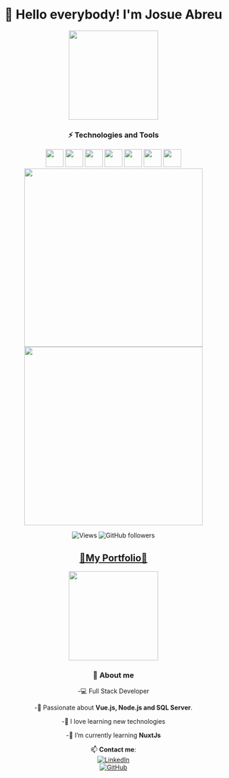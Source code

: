 <h1 align="center"> 👋 Hello everybody! I'm Josue Abreu</h1>
<div align="center">

<div align="center">

<img src="https://media.giphy.com/media/SHjOSDkKZ18qOHA5B5/giphy.gif?cid=790b7611urtba5mhcwy8crf3ucplvkv2ypzjns4vgtbkv8jm&ep=v1_stickers_search&rid=giphy.gif&ct=s" width="200">

### ⚡ Technologies and Tools

 <div>
    <img src="https://cdn.jsdelivr.net/gh/devicons/devicon/icons/javascript/javascript-original.svg" height="40"/>
    <img src="https://cdn.jsdelivr.net/gh/devicons/devicon/icons/typescript/typescript-original.svg" height="40"/>
    <img src="https://cdn.jsdelivr.net/gh/devicons/devicon/icons/vuejs/vuejs-original.svg" height="40"/>
    <img src="https://cdn.jsdelivr.net/gh/devicons/devicon/icons/nodejs/nodejs-original.svg" height="40"/>
     <img src="https://cdn.jsdelivr.net/gh/devicons/devicon@latest/icons/microsoftsqlserver/microsoftsqlserver-plain-wordmark.svg" height="40" />
   <img src="https://cdn.jsdelivr.net/gh/devicons/devicon@latest/icons/mongodb/mongodb-original-wordmark.svg"height="40" />
    <img src="https://cdn.jsdelivr.net/gh/devicons/devicon@latest/icons/react/react-original-wordmark.svg" height="40" />
  </div>

</div>

<div align="start">
<div align="center">

<img src = "https://github-readme-stats.vercel.app/api?username=JossAbreu&theme=dark&show_icons=true" width = 400>
<img src = "https://github-readme-streak-stats.herokuapp.com?user=JossAbreu&theme=dark&hide_border=true" width = 400>

![Views](https://komarev.com/ghpvc/?username=JossAbreu&label=Views&color=blue&style=plastic)
![GitHub followers](https://img.shields.io/github/followers/JossAbreu?style=social)

</div>
<div align="center">

<a href="https://portfolio-v2-nu-woad.vercel.app"><h2>🚀My Portfolio🚀</h2></a>
<img src="https://media.giphy.com/media/juua9i2c2fA0AIp2iq/giphy.gif?cid=790b7611pkc41bl72rfzgvzn5guw9jpyx31o2hvie0q0lmxm&ep=v1_stickers_search&rid=giphy.gif&ct=s" width="200">

### 📌 About me

-💻 Full Stack Developer

-🚀 Passionate about **Vue.js, Node.js and SQL Server**.

-🎯 I love learning new technologies

-🌱 I’m currently learning **NuxtJs**

</div>

</div>

📫 **Contact me**:  
[![LinkedIn](https://img.shields.io/badge/LinkedIn-Perfil-blue?style=flat&logo=linkedin)](https://www.linkedin.com/in/josue-alexander-abreu-de-la-rosa-818591186/)  
[![GitHub](https://img.shields.io/badge/GitHub-Perfil-black?style=flat&logo=github)](https://github.com/JossAbreu)

</div>
